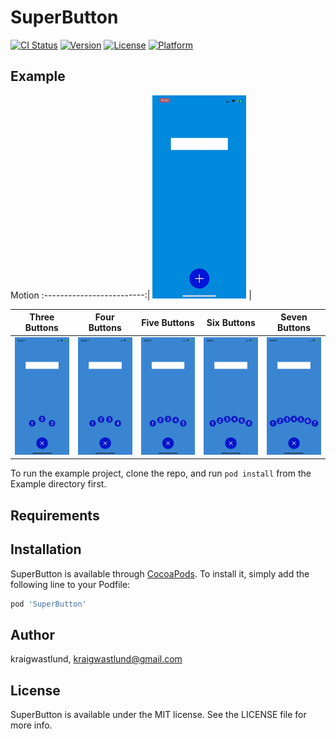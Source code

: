 # SuperButton

[![CI Status](https://img.shields.io/travis/kraigwastlund/SuperButton.svg?style=flat)](https://travis-ci.org/kraigwastlund/SuperButton)
[![Version](https://img.shields.io/cocoapods/v/SuperButton.svg?style=flat)](https://cocoapods.org/pods/SuperButton)
[![License](https://img.shields.io/cocoapods/l/SuperButton.svg?style=flat)](https://cocoapods.org/pods/SuperButton)
[![Platform](https://img.shields.io/cocoapods/p/SuperButton.svg?style=flat)](https://cocoapods.org/pods/SuperButton)

## Example
Motion
:-------------------------:|
<img src="ReadmeResources/example_150_half.gif" width="150">  |


Three Buttons | Four Buttons | Five Buttons | Six Buttons | Seven Buttons
:-------------------------:|:-------------------------:|:-------------------------:|:-------------------------:|:-------------------------:
<img src="ReadmeResources/3.png" width="150">  |  <img src="ReadmeResources/4.png" width="150">  |  <img src="ReadmeResources/5.png" width="150">  |  <img src="ReadmeResources/6.png" width="150">  |  <img src="ReadmeResources/7.png" width="150"> 

To run the example project, clone the repo, and run `pod install` from the Example directory first.

## Requirements

## Installation

SuperButton is available through [CocoaPods](https://cocoapods.org). To install
it, simply add the following line to your Podfile:

```ruby
pod 'SuperButton'
```

## Author

kraigwastlund, kraigwastlund@gmail.com

## License

SuperButton is available under the MIT license. See the LICENSE file for more info.
